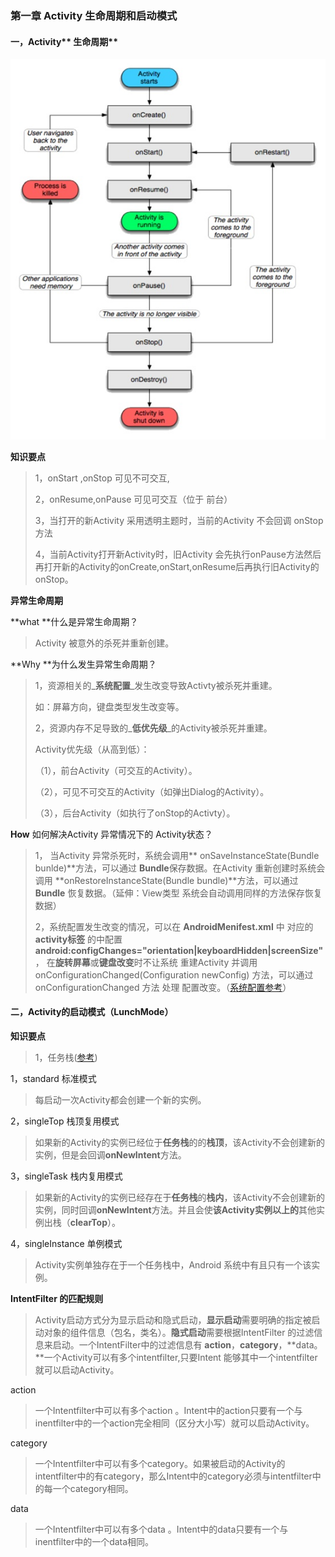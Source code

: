 ### 第一章 Activity 生命周期和启动模式

#### 一，Activity** 生命周期**

![](/assets/2012050219053256.jpg)

**知识要点**

> 1，onStart ,onStop 可见不可交互,
>
> 2，onResume,onPause 可见可交互（位于 前台）
>
> 3，当打开的新Activity 采用透明主题时，当前的Activity 不会回调 onStop 方法
>
> 4，当前Activity打开新Activity时，旧Activity 会先执行onPause方法然后再打开新的Activity的onCreate,onStart,onResume后再执行旧Activity的onStop。

**异常生命周期**

**what **什么是异常生命周期？

> Activity 被意外的杀死并重新创建。

**Why **为什么发生异常生命周期？

> 1，资源相关的_**系统配置**_发生改变导致Activty被杀死并重建。
>
> 如：屏幕方向，键盘类型发生改变等。
>
> 2，资源内存不足导致的_**低优先级**_的Activity被杀死并重建。
>
> Activity优先级（从高到低）：
>
> （1），前台Activity（可交互的Activity）。
>
> （2），可见不可交互的Activity（如弹出Dialog的Activity）。
>
> （3），后台Activity（如执行了onStop的Activty）。

**How** 如何解决Activity 异常情况下的 Activity状态？

> 1， 当Activity 异常杀死时，系统会调用** onSaveInstanceState\(Bundle bunlde\)**方法，可以通过 **Bundle**保存数据。在Activity 重新创建时系统会调用 **onRestoreInstanceState\(Bundle bundle\)**方法，可以通过 **Bundle** 恢复数据。（延伸：View类型 系统会自动调用同样的方法保存恢复数据）
>
> 2，系统配置发生改变的情况，可以在 **AndroidMenifest.xml** 中 对应的 **activity标签** 的中配置             **android:configChanges="orientation\|keyboardHidden\|screenSize"**， 在**旋转屏幕**或**键盘改变**时不让系统 重建Activity 并调用 onConfigurationChanged\(Configuration newConfig\) 方法，可以通过onConfigurationChanged 方法 处理 配置改变。（[系统配置参考](https://git.oschina.net/aleung/Dev_Android/issues/1)）

#### 二，Activity的启动模式（LunchMode）

**知识要点**

> 1，任务栈\([参考](http://blog.csdn.net/liuhe688/article/details/6761337)\)

1，standard  标准模式

> 每启动一次Activity都会创建一个新的实例。

2，singleTop 栈顶复用模式

> 如果新的Activity的实例已经位于**任务栈**的的**栈顶**，该Activity不会创建新的实例，但是会回调**onNewIntent**方法。

3，singleTask  栈内复用模式

> 如果新的Activity的实例已经存在于**任务栈**的**栈内**，该Activity不会创建新的实例，同时回调**onNewIntent**方法。并且会使**该Activity实例以上的**其他实例出栈（**clearTop**）。

4，singleInstance 单例模式

> Activity实例单独存在于一个任务栈中，Android 系统中有且只有一个该实例。

**IntentFilter 的匹配规则**

> Activity启动方式分为显示启动和隐式启动，**显示启动**需要明确的指定被启动对象的组件信息（包名，类名）。**隐式启动**需要根据IntentFilter 的过滤信息来启动。一个IntentFilter中的过滤信息有 **action**，**category**，**data。**一个Activity可以有多个intentfilter,只要Intent 能够其中一个intentfilter就可以启动Activity。

action

> 一个Intentfilter中可以有多个action 。Intent中的action只要有一个与inentfilter中的一个action完全相同（区分大小写）就可以启动Activity。

category

> 一个Intentfilter中可以有多个category。如果被启动的Activity的intentfilter中的有category，那么Intent中的category必须与intentfilter中的每一个category相同。

data

> 一个Intentfilter中可以有多个data 。Intent中的data只要有一个与inentfilter中的一个data相同。



